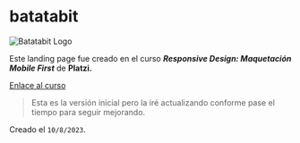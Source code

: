 # batatabit
![Batatabit Logo](https://odracirdev.github.io/batatabit/assets/imgs/logo.svg)

Este landing page fue creado en el curso ***Responsive Design: Maquetación Mobile First*** de **Platzi.**

[Enlace al curso](https://platzi.com/cursos/mobile-first/)

> Esta es la versión inicial pero la iré actualizando conforme pase el tiempo para seguir mejorando.

Creado el `10/8/2023`.
